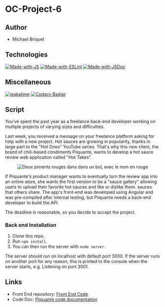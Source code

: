 # OC-Project-6

## Author

- Michael Briquet

## Technologies

[![Made-with-JS](https://img.shields.io/badge/Made%20with-JavaScript-%23F1E05A?style=flat&logo=javascript&logoColor=white)](https://developer.mozilla.org/fr/docs/Web/JavaScript)
[![Made-with-ESLint](https://img.shields.io/badge/Made%20with-ESLINT-4B32C3?style=flat-square&logo=ESLint&logoColor=white)](https://eslint.org/)
[![Made-with-JSDoc](https://img.shields.io/badge/Made%20with-JSDoc-92B014?style=flat-square&logo=jsdoc&logoColor=white)](https://jsdoc.app/)

## Miscellaneous

[![wakatime](https://wakatime.com/badge/github/Michaelbr-Dev/OC-Project-6.svg)](https://wakatime.com/badge/github/Michaelbr-Dev/OC-Project-6)
[![Codacy Badge](https://app.codacy.com/project/badge/Grade/87bca8e56e11426db489cf6301622982)](https://www.codacy.com/gh/Michaelbr-Dev/OC-Project-6/dashboard?utm_source=github.com&utm_medium=referral&utm_content=Michaelbr-Dev/OC-Project-6&utm_campaign=Badge_Grade)

## Script

You've spent the past year as a freelance back-end developer working on multiple projects of varying sizes and difficulties.

Last week, you received a message on your freelance platform asking for help with a new project. Hot sauces are growing in popularity, thanks in large part to the "Hot Ones" YouTube series. That's why this new client, the brand of chili-based condiments Piiquante, wants to develop a hot sauce review web application called "Hot Takes".

<p align="center">
<img src="https://user.oc-static.com/upload/2021/07/29/16275605596354_PiiquanteLogo.png" alt="Deux piments rouges dans dans un bol, avec le nom en rouge ">
</p>

If Piiquante's product manager wants to eventually turn the review app into an online store, she wants the first version to be a "sauce gallery" allowing users to upload their favorite hot sauces and like or dislike them. sauces that others share. The app's front-end was developed using Angular and was pre-compiled after internal testing, but Piiquante needs a back-end developer to build the API.

The deadline is reasonable, so you decide to accept the project.

### Back end Installation

1. Clone this repo.
2. Run `npm install`.
3. You can then run the server with `node server`.

The server should run on localhost with default port 3000. If the server runs on another port for any reason, this is printed to the console when the server starts, e.g. Listening on port 3001.

## Links

- Front End repository: [Front End Code](https://github.com/OpenClassrooms-Student-Center/Web-Developer-P6)
- Code Doc: [Piiquante code documentation]()
